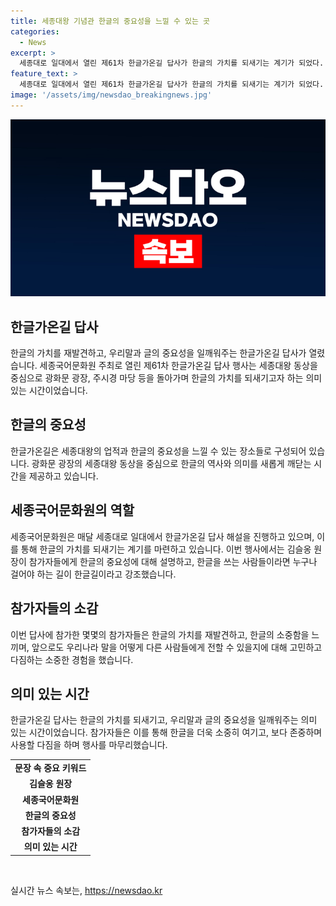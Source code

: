 ```yaml
---
title: 세종대왕 기념관 한글의 중요성을 느낄 수 있는 곳
categories:
  - News
excerpt: >
  세종대로 일대에서 열린 제61차 한글가온길 답사가 한글의 가치를 되새기는 계기가 되었다. 광화문 광장의 세종대왕 동상을 중심으로 한글의 표식을 찾아볼 수 있는 특별한 문화길인 한글가온길은 우리말과 글의 중요성을 일깨워주는 의미 있는 시간을 제공한다. 김슬옹 세종국어문화원장은 참가자들을 통해 한글의 소중함을 느끼면서, 한글을 더욱 사랑하고 지키기를 다짐했다. 참가자들은 김슬옹 원장의 설명을 통해 많은 것을 배우고, 한글의 의미를 깨달았다.
feature_text: >
  세종대로 일대에서 열린 제61차 한글가온길 답사가 한글의 가치를 되새기는 계기가 되었다. 광화문 광장의 세종대왕 동상을 중심으로 한글의 표식을 찾아볼 수 있는 특별한 문화길인 한글가온길은 우리말과 글의 중요성을 일깨워주는 의미 있는 시간을 제공한다. 김슬옹 세종국어문화원장은 참가자들을 통해 한글의 소중함을 느끼면서, 한글을 더욱 사랑하고 지키기를 다짐했다. 참가자들은 김슬옹 원장의 설명을 통해 많은 것을 배우고, 한글의 의미를 깨달았다.
image: '/assets/img/newsdao_breakingnews.jpg'
---
```


<p><img src="/assets/img/newsdao_breakingnews.jpg" alt="firstkoreanews 속보" /></p>

<h2 data-ke-size="size26">한글가온길 답사</h2>

<p data-ke-size="size16">한글의 가치를 재발견하고, 우리말과 글의 중요성을 일깨워주는 한글가온길 답사가 열렸습니다. 세종국어문화원 주최로 열린 제61차 한글가온길 답사 행사는 세종대왕 동상을 중심으로 광화문 광장, 주시경 마당 등을 돌아가며 한글의 가치를 되새기고자 하는 의미 있는 시간이었습니다.</p>

<h2 data-ke-size="size24">한글의 중요성</h2>

<p data-ke-size="size16">한글가온길은 세종대왕의 업적과 한글의 중요성을 느낄 수 있는 장소들로 구성되어 있습니다. 광화문 광장의 세종대왕 동상을 중심으로 한글의 역사와 의미를 새롭게 깨닫는 시간을 제공하고 있습니다.</p>

<h2 data-ke-size="size24">세종국어문화원의 역할</h2>

<p data-ke-size="size16">세종국어문화원은 매달 세종대로 일대에서 한글가온길 답사 해설을 진행하고 있으며, 이를 통해 한글의 가치를 되새기는 계기를 마련하고 있습니다. 이번 행사에서는 김슬옹 원장이 참가자들에게 한글의 중요성에 대해 설명하고, 한글을 쓰는 사람들이라면 누구나 걸어야 하는 길이 한글길이라고 강조했습니다.</p>

<h2 data-ke-size="size24">참가자들의 소감</h2>

<p data-ke-size="size16">이번 답사에 참가한 몇몇의 참가자들은 한글의 가치를 재발견하고, 한글의 소중함을 느끼며, 앞으로도 우리나라 말을 어떻게 다른 사람들에게 전할 수 있을지에 대해 고민하고 다짐하는 소중한 경험을 했습니다.</p>

<h2 data-ke-size="size24">의미 있는 시간</h2>

<p data-ke-size="size16">한글가온길 답사는 한글의 가치를 되새기고, 우리말과 글의 중요성을 일깨워주는 의미 있는 시간이었습니다. 참가자들은 이를 통해 한글을 더욱 소중히 여기고, 보다 존중하며 사용할 다짐을 하며 행사를 마무리했습니다.</p>

<table>
    <tr>
        <td style="text-align: center; height: 17px;"><b>문장 속 중요 키워드</b></td>
    </tr>
    <tr>
        <td style="text-align: center; height: 17px;"><b>김슬옹 원장</b></td>
    </tr>
    <tr>
        <td style="text-align: center; height: 17px;"><b>세종국어문화원</b></td>
    </tr>
    <tr>
        <td style="text-align: center; height: 17px;"><b>한글의 중요성</b></td>
    </tr>
    <tr>
        <td style="text-align: center; height: 17px;"><b>참가자들의 소감</b></td>
    </tr>
    <tr>
        <td style="text-align: center; height: 17px;"><b>의미 있는 시간</b></td>
    </tr>
</table>

<p data-ke-size="size16">&nbsp;</p>
실시간 뉴스 속보는, <a href="https://newsdao.kr" rel="dofollow">https://newsdao.kr</a>


